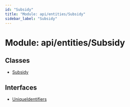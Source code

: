 ```yaml
---
id: "Subsidy"
title: "Module: api/entities/Subsidy"
sidebar_label: "Subsidy"
---
```


# Module: api/entities/Subsidy

## Classes

- [Subsidy](../../../../classes/API/Entities/Subsidy/Subsidy.md)

## Interfaces

- [UniqueIdentifiers](../../../../interfaces/API/Entities/Subsidy/UniqueIdentifiers/UniqueIdentifiers.md)
